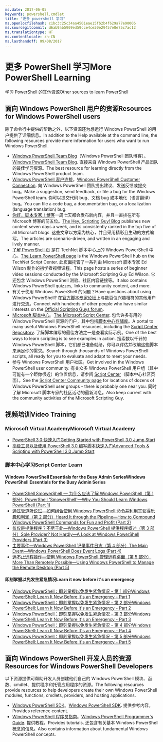 ```yaml
---
ms.date: 2017-06-05
keywords: powershell,cmdlet
title: "更多 powershell 学习"
ms.openlocfilehash: c1bc3c25c34aa4501eae15fb2b4f629a77e90006
ms.sourcegitcommit: d6ab9ab5909ed59cce4ce30e29457e0e75c7ac12
ms.translationtype: HT
ms.contentlocale: zh-CN
ms.lasthandoff: 09/08/2017
---
```

# <a name="more-powershell-learning"></a><span data-ttu-id="c7056-103">更多 PowerShell 学习</span><span class="sxs-lookup"><span data-stu-id="c7056-103">More PowerShell Learning</span></span>

<span data-ttu-id="c7056-104">学习 PowerShell 的其他资源</span><span class="sxs-lookup"><span data-stu-id="c7056-104">Other sources to learn PowerShell</span></span>  

## <a name="resources-for-windows-powershell-users"></a><span data-ttu-id="c7056-105">面向 Windows PowerShell 用户的资源</span><span class="sxs-lookup"><span data-stu-id="c7056-105">Resources for Windows PowerShell users</span></span>

<span data-ttu-id="c7056-106">除了命令行中提供的帮助之外，以下资源还为想运行 Windows PowerShell 的用户提供了详细信息。</span><span class="sxs-lookup"><span data-stu-id="c7056-106">In addition to the Help available at the command line, the following resources provide more information for users who want to run Windows PowerShell.</span></span>

- <span data-ttu-id="c7056-107">[Windows PowerShell Team Blog](http://blogs.msdn.com/b/powershell/)（Windows PowerShell 团队博客）。</span><span class="sxs-lookup"><span data-stu-id="c7056-107">[Windows PowerShell Team Blog](http://blogs.msdn.com/b/powershell/).</span></span> <span data-ttu-id="c7056-108">直接来自 Windows PowerShell 产品团队的最佳学习资源。</span><span class="sxs-lookup"><span data-stu-id="c7056-108">The best resource for learning directly from the Windows PowerShell product team.</span></span>
- <span data-ttu-id="c7056-109">[Windows PowerShell 客户连接](http://Connect.Microsoft.com/PowerShell)。</span><span class="sxs-lookup"><span data-stu-id="c7056-109">[Windows PowerShell Customer Connection](http://Connect.Microsoft.com/PowerShell).</span></span> <span data-ttu-id="c7056-110">向 Windows PowerShell 团队提出建议、发送反馈或提交 bug。</span><span class="sxs-lookup"><span data-stu-id="c7056-110">Make a suggestion, send feedback, or file a bug for the Windows PowerShell team.</span></span> <span data-ttu-id="c7056-111">你可以提交代码 bug、文档 bug 或本地化（语言翻译）bug。</span><span class="sxs-lookup"><span data-stu-id="c7056-111">You can file a code bug, a documentation bug, or a localization (language translation) bug.</span></span>
- <span data-ttu-id="c7056-112">[你好，脚本专家！博客](http://www.scriptingguys.com/blog)一周七天都会发布新内容，并且一直排在所有 Microsoft 博客的前五位。</span><span class="sxs-lookup"><span data-stu-id="c7056-112">[The Hey, Scripting Guy! Blog](http://www.scriptingguys.com/blog) publishes new content seven days a week, and is consistently ranked in the top five of all Microsoft blogs.</span></span> <span data-ttu-id="c7056-113">这些文章以方案为核心，并且采用精彩且生动的方式编写。</span><span class="sxs-lookup"><span data-stu-id="c7056-113">The articles are scenario-driven, and written in an engaging and lively manner.</span></span>
- <span data-ttu-id="c7056-114">[了解 PowerShell 页](http://www.scriptingguys.com/learnpowershell) 是在 TechNet 脚本中心上的 Windows PowerShell 中心。</span><span class="sxs-lookup"><span data-stu-id="c7056-114">[The Learn PowerShell page](http://www.scriptingguys.com/learnpowershell) is the Windows PowerShell hub on the TechNet Script Center.</span></span> <span data-ttu-id="c7056-115">此页面托管了一系列由 Microsoft 脚本专家 Ed Wilson 制作的初学者视频课程。</span><span class="sxs-lookup"><span data-stu-id="c7056-115">This page hosts a series of beginner video sessions conducted by the Microsoft Scripting Guy Ed Wilson.</span></span> <span data-ttu-id="c7056-116">它还包含 Windows PowerShell 测验、社区内容链接等。</span><span class="sxs-lookup"><span data-stu-id="c7056-116">It also contains Windows PowerShell quizzes, links to community content, and more.</span></span>
- <span data-ttu-id="c7056-117">有关于使用 Windows PowerShell 的问题？</span><span class="sxs-lookup"><span data-stu-id="c7056-117">Have questions about using Windows PowerShell?</span></span> <span data-ttu-id="c7056-118">在[官方脚本专家论坛](http://social.technet.microsoft.com/forums/itcg/threads/)上与数百位兴趣相符的其他用户进行交流。</span><span class="sxs-lookup"><span data-stu-id="c7056-118">Connect with hundreds of other people who have similar interests on the [Official Scripting Guys forum](http://social.technet.microsoft.com/forums/itcg/threads/).</span></span>
- <span data-ttu-id="c7056-119">[Microsoft 脚本中心](https://technet.microsoft.com/scriptcenter)。</span><span class="sxs-lookup"><span data-stu-id="c7056-119">[The Microsoft Script Center](https://technet.microsoft.com/scriptcenter).</span></span> <span data-ttu-id="c7056-120">包含许多有用的 Windows PowerShell 资源的门户，其中包括[脚本中心存储库](http://gallery.technet.microsoft.com/scriptcenter/)。</span><span class="sxs-lookup"><span data-stu-id="c7056-120">A portal to many useful Windows PowerShell resources, including the [Script Center Repository](http://gallery.technet.microsoft.com/scriptcenter/).</span></span> <span data-ttu-id="c7056-121">了解脚本编写的最佳方法之一是查看实际示例。</span><span class="sxs-lookup"><span data-stu-id="c7056-121">One of the best ways to learn scripting is to see examples in action.</span></span> <span data-ttu-id="c7056-122">搜索数以千计的 Windows PowerShell 脚本，它们都已准备就绪，你可以评估并改编这些脚本来满足你的需求。</span><span class="sxs-lookup"><span data-stu-id="c7056-122">Search through thousands of Windows PowerShell scripts, all ready for you to evaluate and adapt to meet your needs.</span></span>
- <span data-ttu-id="c7056-123">参与 Windows PowerShell 用户社区。</span><span class="sxs-lookup"><span data-stu-id="c7056-123">Get involved in the Windows PowerShell user community.</span></span> <span data-ttu-id="c7056-124">有关众多 Windows PowerShell 用户组（其中可能有一个距你很近）的位置信息，请参阅 [Script Center](https://technet.microsoft.com/scriptcenter/hh182567.aspx)（脚本中心社区页面）。</span><span class="sxs-lookup"><span data-stu-id="c7056-124">See the [Script Center Community page](https://technet.microsoft.com/scriptcenter/hh182567.aspx) for locations of dozens of Windows PowerShell user groups - there is probably one near you.</span></span> <span data-ttu-id="c7056-125">同时了解 Microsoft 脚本专家的社区活动的最新消息。</span><span class="sxs-lookup"><span data-stu-id="c7056-125">Also keep current with the community activities of the Microsoft Scripting Guy.</span></span>

## <a name="video-training"></a><span data-ttu-id="c7056-126">视频培训</span><span class="sxs-lookup"><span data-stu-id="c7056-126">Video Training</span></span>

### <a name="microsoft-virtual-academy"></a><span data-ttu-id="c7056-127">Microsoft Virtual Academy</span><span class="sxs-lookup"><span data-stu-id="c7056-127">Microsoft Virtual Academy</span></span>
- [<span data-ttu-id="c7056-128">PowerShell 3.0 快速入门</span><span class="sxs-lookup"><span data-stu-id="c7056-128">Getting Started with PowerShell 3.0 Jump Start</span></span>](https://mva.microsoft.com/en-US/training-courses/getting-started-with-powershell-30-jump-start-8276)
- [<span data-ttu-id="c7056-129">高级工具以及使用 PowerShell 3.0 编写脚本快速入门</span><span class="sxs-lookup"><span data-stu-id="c7056-129">Advanced Tools & Scripting with PowerShell 3.0 Jump Start</span></span>](https://mva.microsoft.com/en-US/training-courses/advanced-tools-scripting-with-powershell-30-jump-start-8231)

### <a name="script-center-learn"></a><span data-ttu-id="c7056-130">脚本中心学习</span><span class="sxs-lookup"><span data-stu-id="c7056-130">Script Center Learn</span></span>
#### <a name="windows-powershell-essentials-for-the-busy-admin-series"></a><span data-ttu-id="c7056-131">Windows PowerShell Essentials for the Busy Admin Series</span><span class="sxs-lookup"><span data-stu-id="c7056-131">Windows PowerShell Essentials for the Busy Admin Series</span></span>
- [<span data-ttu-id="c7056-132">PowerShell SmowerShell — 为什么应该了解 Windows PowerShell（第 1 部分）</span><span class="sxs-lookup"><span data-stu-id="c7056-132">PowerShell 'SmowerShell'—Why You Should Learn Windows PowerShell &#40;Part 1&#41;</span></span>](http://dlbmodigital.microsoft.com/webcasts/wmv/23976_Dnl_L.wmv)
- [<span data-ttu-id="c7056-133">通过管道听说过—如何组合使用 Windows PowerShell 命令并利用其获得乐趣和利润（第 2 部分）</span><span class="sxs-lookup"><span data-stu-id="c7056-133">Heard It through the Pipeline—How to Compound Windows PowerShell Commands for Fun and Profit &#40;Part 2&#41;</span></span>](http://dlbmodigital.microsoft.com/webcasts/wmv/23977_Dnl_L.wmv)
- [<span data-ttu-id="c7056-134">仅仅是提供程序？不尽于此—Windows PowerShell 提供程序概述（第 3 部分）</span><span class="sxs-lookup"><span data-stu-id="c7056-134">Sole Provider? Not Hardly—A Look at Windows PowerShell Providers &#40;Part 3&#41;</span></span>](http://dlbmodigital.microsoft.com/webcasts/wmv/23978_Dnl_L.wmv)
- [<span data-ttu-id="c7056-135">主要事件—Windows PowerShell 记录事件日志（第 4 部分）</span><span class="sxs-lookup"><span data-stu-id="c7056-135">The Main Event—Windows PowerShell Does Event Logs &#40;Part 4&#41;</span></span>](http://dlbmodigital.microsoft.com/webcasts/wmv/23979_Dnl_L.wmv)
- [<span data-ttu-id="c7056-136">远不止远程操作—使用 Windows PowerShell 管理远程桌面（第 5 部分）</span><span class="sxs-lookup"><span data-stu-id="c7056-136">More Than Remotely Possible—Using Windows PowerShell to Manage the Remote Desktop &#40;Part 5&#41;</span></span>](http://dlbmodigital.microsoft.com/webcasts/wmv/23980_Dnl_L.wmv)

#### <a name="learn-it-now-before-its-an-emergency"></a><span data-ttu-id="c7056-137">即刻掌握以免发生紧急情况</span><span class="sxs-lookup"><span data-stu-id="c7056-137">Learn it now before it's an emergency</span></span>
- [<span data-ttu-id="c7056-138">Windows PowerShell：即刻掌握以免发生紧急情况 - 第 1 部分</span><span class="sxs-lookup"><span data-stu-id="c7056-138">Windows PowerShell: Learn It Now Before It's an Emergency - Part 1</span></span>](http://dlbmodigital.microsoft.com/webcasts/wmv/1032481530_Dnl_L.wmv)
- [<span data-ttu-id="c7056-139">Windows PowerShell：即刻掌握以免发生紧急情况 - 第 2 部分</span><span class="sxs-lookup"><span data-stu-id="c7056-139">Windows PowerShell: Learn It Now Before It's an Emergency - Part 2</span></span>](http://dlbmodigital.microsoft.com/webcasts/wmv/1032481542_Dnl_L.wmv)
- [<span data-ttu-id="c7056-140">Windows PowerShell：即刻掌握以免发生紧急情况 - 第 3 部分</span><span class="sxs-lookup"><span data-stu-id="c7056-140">Windows PowerShell: Learn It Now Before It's an Emergency - Part 3</span></span>](http://dlbmodigital.microsoft.com/webcasts/wmv/1032481548_Dnl_L.wmv)
- [<span data-ttu-id="c7056-141">Windows PowerShell：即刻掌握以免发生紧急情况 - 第 4 部分</span><span class="sxs-lookup"><span data-stu-id="c7056-141">Windows PowerShell: Learn It Now Before It's an Emergency - Part 4</span></span>](http://dlbmodigital.microsoft.com/webcasts/wmv/1032481552_Dnl_L.wmv)
- [<span data-ttu-id="c7056-142">Windows PowerShell：即刻掌握以免发生紧急情况 - 第 5 部分</span><span class="sxs-lookup"><span data-stu-id="c7056-142">Windows PowerShell: Learn It Now Before It's an Emergency - Part 5</span></span>](http://dlbmodigital.microsoft.com/webcasts/wmv/1032481554_Dnl_L.wmv)

## <a name="resources-for-windows-powershell-developers"></a><span data-ttu-id="c7056-143">面向 Windows PowerShell 开发人员的资源</span><span class="sxs-lookup"><span data-stu-id="c7056-143">Resources for Windows PowerShell Developers</span></span>

<span data-ttu-id="c7056-144">以下资源提供可帮助开发人员创建他们自己的 Windows PowerShell 模块、函数、cmdlet、提供程序和托管应用程序的资源。</span><span class="sxs-lookup"><span data-stu-id="c7056-144">The following resources provide resources to help developers create their own Windows PowerShell modules, functions, cmdlets, providers, and hosting applications.</span></span>

- <span data-ttu-id="c7056-145">[Windows PowerShell SDK](http://go.microsoft.com/fwlink/p/?LinkID=89595)。</span><span class="sxs-lookup"><span data-stu-id="c7056-145">[Windows PowerShell SDK](http://go.microsoft.com/fwlink/p/?LinkID=89595).</span></span> <span data-ttu-id="c7056-146">提供参考内容。</span><span class="sxs-lookup"><span data-stu-id="c7056-146">Provides reference content.</span></span>
- <span data-ttu-id="c7056-147">[Windows PowerShell 程序员指南](http://go.microsoft.com/fwlink/p/?LinkID=89596)。</span><span class="sxs-lookup"><span data-stu-id="c7056-147">[Windows PowerShell Programmer's Guide](http://go.microsoft.com/fwlink/p/?LinkID=89596).</span></span> <span data-ttu-id="c7056-148">提供教程。</span><span class="sxs-lookup"><span data-stu-id="c7056-148">Provides tutorials.</span></span> <span data-ttu-id="c7056-149">还包含有关基本 Windows PowerShell 概念的信息。</span><span class="sxs-lookup"><span data-stu-id="c7056-149">Also contains information about fundamental Windows PowerShell concepts.</span></span>


